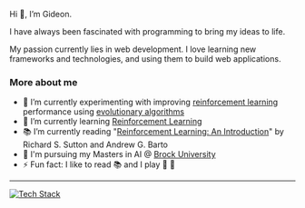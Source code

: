Hi 👋, I’m Gideon.

I have always been fascinated with programming to bring my ideas to life.

My passion currently lies in web development. I love learning new frameworks and technologies, and using them to build web applications.

### More about me
- 🔭 I’m currently experimenting with improving [reinforcement learning](https://en.wikipedia.org/wiki/Reinforcement_learning) performance using [evolutionary algorithms](https://en.wikipedia.org/wiki/Evolutionary_algorithm)
- 🌱 I’m currently learning [Reinforcement Learning](https://en.wikipedia.org/wiki/Reinforcement_learning)
- 📚 I’m currently reading "[Reinforcement Learning: An Introduction](https://web.stanford.edu/class/psych209/Readings/SuttonBartoIPRLBook2ndEd.pdf)" by Richard S. Sutton and Andrew G. Barto
- 📖 I'm pursuing my Masters in AI @ [Brock University](https://brocku.ca)
- ⚡ Fun fact: I like to read 📚 and I play 🎺 🎹

---

[![Tech Stack](https://skillicons.dev/icons?i=html,css,js,py,ts,java,ruby,dart,rust,nodejs,express,nestjs,rails,fastapi,spring,graphql,react,angular,astro,postgres,redis,prisma,sklearn,flutter,firebase,gcp,laravel)](https://skillicons.dev)


<!--
**gideonoludeyi/gideonoludeyi** is a ✨ _special_ ✨ repository because its `README.md` (this file) appears on your GitHub profile.

Here are some ideas to get you started:

- 🔭 I’m currently working on ...
- 🌱 I’m currently learning ...
- 👯 I’m looking to collaborate on ...
- 🤔 I’m looking for help with ...
- 💬 Ask me about ...
- 📫 How to reach me: ...
- 😄 Pronouns: ...
- ⚡ Fun fact: ...
-->
